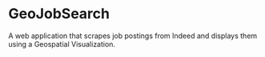 # GeoJobSearch
A web application that scrapes job postings from Indeed and displays them using a Geospatial Visualization.
